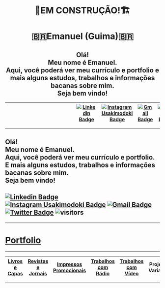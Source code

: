 <!--suppress ALL -->
<h1 align="center">🚧EM CONSTRUÇÃO!🏗</h1>

<h1 align="center">🇧🇷Emanuel (Guima)🇧🇷</h1>

<h2 align="center">Olá!</br>
Meu nome é Emanuel.</br>
Aqui, você poderá ver meu currículo e portfolio e mais alguns estudos, trabalhos e informações bacanas sobre mim.</br>
Seja bem vindo!</h2>


| &emsp;&emsp;&emsp;&emsp;&emsp;&emsp;&emsp;&emsp;&emsp;&emsp;&emsp;&emsp;&emsp; | [![Linkedin Badge](https://img.shields.io/badge/-Emanuel-blue?style=flat-square&logo=Linkedin&logoColor=white&link=https://www.linkedin.com/in/gimaranes/)](https://www.linkedin.com/in/gimaranes/) | [![Instagram Usakimodoki Badge](https://img.shields.io/badge/-3dguima-blueviolet?style=flat-square&logo=Instagram&logoColor=white&link=https://www.instagram.com/usakimodoki/)](https://www.instagram.com/3dguima/) | [![Gmail Badge](https://img.shields.io/badge/-Emanuel-c14438?style=flat-square&logo=Gmail&logoColor=white&link=mailto:3dguima@gmail.com@gmail.com)](mailto:3dguima@gmail.com) | [![Twitter Badge](https://img.shields.io/badge/-_3DGuima-1ca0f1?style=flat&labelColor=1ca0f1&logo=twitter&logoColor=white&link=https://twitter.com/usakimodoki)](https://twitter.com/_3DGuima) | ![visitors](https://visitor-badge.glitch.me/badge?page_id=3dguima.3dguima) | &emsp;&emsp;&emsp;&emsp;&emsp;&emsp;&emsp;&emsp;&emsp;&emsp;&emsp;&emsp;&emsp; |
| :-----: | :-----: | :-----: | :-----: | :-----: |:-----: |:-----: |


----

<h2>Olá!</br>
Meu nome é Emanuel.</br>
Aqui, você poderá ver meu currículo e portfolio.</br>
E mais alguns estudos, trabalhos e informações bacanas sobre mim.</br>
Seja bem vindo!<h2>

<!--START_SECTION:badges-->

[![Linkedin Badge](https://img.shields.io/badge/-Emanuel-blue?style=flat-square&logo=Linkedin&logoColor=white&link=https://www.linkedin.com/in/gimaranes/)](https://www.linkedin.com/in/gimaranes/)
[![Instagram Usakimodoki Badge](https://img.shields.io/badge/-3dguima-blueviolet?style=flat-square&logo=Instagram&logoColor=white&link=https://www.instagram.com/usakimodoki/)](https://www.instagram.com/3dguima/)
[![Gmail Badge](https://img.shields.io/badge/-Emanuel-c14438?style=flat-square&logo=Gmail&logoColor=white&link=mailto:3dguima@gmail.com@gmail.com)](mailto:3dguima@gmail.com)
[![Twitter Badge](https://img.shields.io/badge/-_3DGuima-1ca0f1?style=flat&labelColor=1ca0f1&logo=twitter&logoColor=white&link=https://twitter.com/usakimodoki)](https://twitter.com/_3DGuima)
![visitors](https://visitor-badge.glitch.me/badge?page_id=3dguima.3dguima)

<!--END_SECTION:badges-->

----

# <ins>Portfolio</ins>

----

| [**Livros e Capas**](/livros-capas/livros-capas.md) | [**Revistas e Jornais**](/revistas-jornais/revistas-jornais.md) | [**Impressos Promocionais**](/impressos-promocionais/impressos-promocionais.md) | [**Trabalhos com Rádio**](/trabalhos-radio/trabalhos-radio.md) | [**Trabalhos com Vídeo**](/trabalhos-video/trabalhos-video.md) | **Projetos Variados** |
| :-----: | :-----: | :-----: | :-----: | :-----: | :-----: |

----

